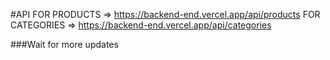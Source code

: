 #API
FOR PRODUCTS => https://backend-end.vercel.app/api/products
FOR CATEGORIES => https://backend-end.vercel.app/api/categories

###Wait for more updates
